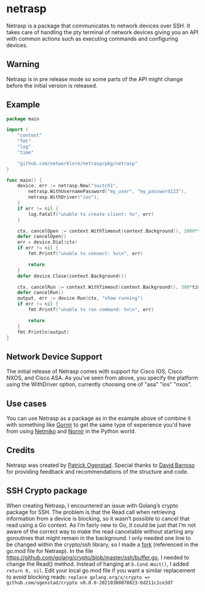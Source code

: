 netrasp
=======

Netrasp is a package that communicates to network devices over SSH. It takes
care of handling the pty terminal of network devices giving you an API with
common actions such as executing commands and configuring devices.

Warning
-------
Netrasp is in pre release mode so some parts of the API might change before
the initial version is released.

Example
-------

```go
package main

import (
	"context"
	"fmt"
	"log"
	"time"

	"github.com/networklore/netrasp/pkg/netrasp"
)

func main() {
	device, err := netrasp.New("switch1",
		netrasp.WithUsernamePassword("my_user", "my_password123"),
		netrasp.WithDriver("ios"),
	)
	if err != nil {
		log.Fatalf("unable to create client: %v", err)
	}

	ctx, cancelOpen := context.WithTimeout(context.Background(), 2000*time.Millisecond)
	defer cancelOpen()
	err = device.Dial(ctx)
	if err != nil {
		fmt.Printf("unable to connect: %v\n", err)

		return
	}
	defer device.Close(context.Background())

	ctx, cancelRun := context.WithTimeout(context.Background(), 300*time.Millisecond)
	defer cancelRun()
	output, err := device.Run(ctx, "show running")
	if err != nil {
		fmt.Printf("unable to run command: %v\n", err)

		return
	}
	fmt.Println(output)
}
```

Network Device Support
----------------------
The initial release of Netrasp comes with support for Cisco IOS, Cisco NXOS, and
Cisco ASA. As you’ve seen from above, you specify the platform using the
WithDriver option, currently choosing one of "asa" "ios" "nxos".

Use cases
---------

You can use Netrasp as a package as in the example above of combine it with
something like [Gornir](https://github.com/nornir-automation/gornir) to get
the same type of experience you'd have from using [Netmiko](https://github.com/ktbyers/netmiko)
and [Nornir](https://github.com/nornir-automation/nornir) in the Python world.

Credits
-------

Netrasp was created by [Patrick Ogenstad](https://github.com/ogenstad). Special
thanks to [David Barroso](https://github.com/dbarrosop) for providing feedback
and recommendations of the structure and code.

SSH Crypto package
------------------

When creating Netrasp, I encountered an issue with Golang’s crypto package for
SSH. The problem is that the Read call when retrieving information from a device
is blocking, so it wasn’t possible to cancel that read using a Go context. As
I’m fairly new to Go, it could be just that I’m not aware of the correct way
to make the read cancelable without starting any goroutines that might remain
in the background. I only needed one line to be changed within the crypto/ssh
library, so I made a [fork](https://github.com/ogenstad/crypto) (referenced in
the go.mod file for Netrasp). In the file
https://github.com/golang/crypto/blob/master/ssh/buffer.go, I needed to change
the Read() method. Instead of hanging at `b.Cond.Wait()`, I added `return 0, nil`.
Edit your local go.mod file if you want a similar replacement to avoid blocking
reads:
`replace golang.org/x/crypto => github.com/ogenstad/crypto v0.0.0-20210308070823-6d211c1ce3d7`
